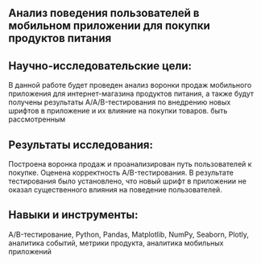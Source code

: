 ## Анализ поведения пользователей в мобильном приложении для покупки продуктов питания
## Научно-исследовательские цели:
В данной работе будет проведен анализ воронки продаж мобильного приложения для интернет-магазина продуктов питания, а также будут получены результаты A/A/B-тестирования по внедрению новых шрифтов в приложение и их влияние на покупки товаров. быть рассмотренным

## Результаты исследования:
Построена воронка продаж и проанализирован путь пользователей к покупке. Оценена корректность A/B-тестирования. В результате тестирования было установлено, что новый шрифт в приложении не оказал существенного влияния на поведение пользователей.

## Навыки и инструменты:
A/B-тестирование, Python, Pandas, Matplotlib, NumPy, Seaborn, Plotly, аналитика событий, метрики продукта, аналитика мобильных приложений
